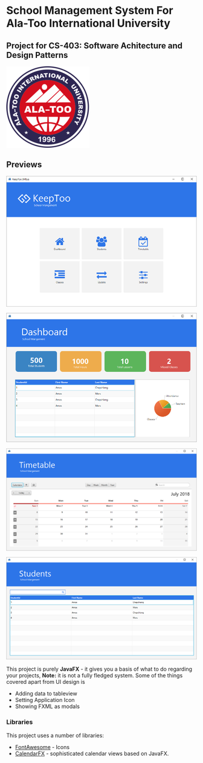 # School Management System For Ala-Too International University
## Project for CS-403: Software Achitecture and Design Patterns
![](https://github.com/arslansD/Software-Architecture-Final/blob/main/screenshots/logo.png)

## Previews

![](https://github.com/arslansD/Software-Architecture-Final/blob/main/screenshots/sc1.PNG) 

![](https://github.com/arslansD/Software-Architecture-Final/blob/main/screenshots/sc2.PNG)

![](https://github.com/arslansD/Software-Architecture-Final/blob/main/screenshots/sc3.PNG) 

![](https://github.com/arslansD/Software-Architecture-Final/blob/main/screenshots/sc4.PNG)

This project is purely **JavaFX** - it gives you a basis of what to do regarding your projects, **Note:** it is not a fully fledged system. Some of the things covered apart from UI design is

  - Adding data to tableview
  - Setting Application Icon
  - Showing FXML as modals

### Libraries

This project uses a number of libraries:

* [FontAwesome](https://bintray.com/jerady/maven/FontAwesomeFX/9.1.2) - Icons
* [CalendarFX](https://github.com/dlemmermann/CalendarFX) - sophisticated calendar views based on JavaFX.
